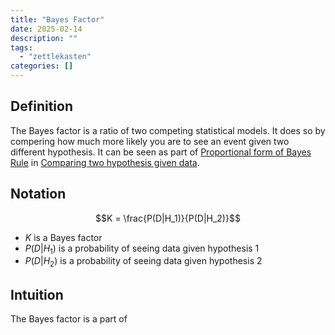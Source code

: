 ```yaml
---
title: "Bayes Factor"
date: 2025-02-14
description: ""
tags: 
  - "zettlekasten"
categories: []
---
```


## Definition
The Bayes factor is a ratio of two competing statistical models. It does so by compering how much more likely you are to see an event given two different hypothesis. It can be seen as part of [Proportional form of Bayes Rule](Proportional%20form%20of%20Bayes%20Rule.md) in [Comparing two hypothesis given data](Comparing%20two%20hypothesis%20given%20data.md).
## Notation
$$K = \frac{P(D|H_1)}{P(D|H_2)}$$
- $K$ is a Bayes factor
- $P(D|H_1)$ is a probability of seeing data given hypothesis 1
- $P(D|H_2)$ is a probability of seeing data given hypothesis 2

## Intuition
The Bayes factor is a part of 